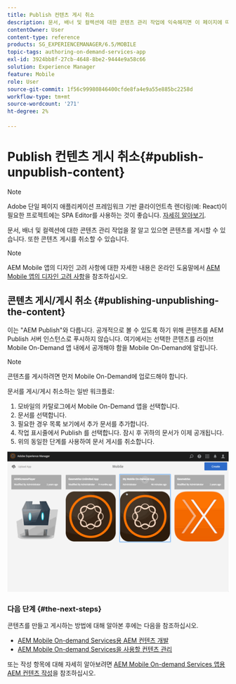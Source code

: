 ```yaml
---
title: Publish 컨텐츠 게시 취소
description: 문서, 배너 및 컬렉션에 대한 콘텐츠 관리 작업에 익숙해지면 이 페이지에 따라 콘텐츠를 게시하는 방법에 대해 알아보십시오. 또한 콘텐츠 게시를 취소할 수 있습니다.
contentOwner: User
content-type: reference
products: SG_EXPERIENCEMANAGER/6.5/MOBILE
topic-tags: authoring-on-demand-services-app
exl-id: 3924bb8f-27cb-4648-8be2-9444e9a58c66
solution: Experience Manager
feature: Mobile
role: User
source-git-commit: 1f56c99980846400cfde8fa4e9a55e885bc2258d
workflow-type: tm+mt
source-wordcount: '271'
ht-degree: 2%

---
```


# Publish 컨텐츠 게시 취소{#publish-unpublish-content}

>[!NOTE]
>
>Adobe 단일 페이지 애플리케이션 프레임워크 기반 클라이언트측 렌더링(예: React)이 필요한 프로젝트에는 SPA Editor를 사용하는 것이 좋습니다. [자세히 알아보기](/help/sites-developing/spa-overview.md).

문서, 배너 및 컬렉션에 대한 콘텐츠 관리 작업을 잘 알고 있으면 콘텐츠를 게시할 수 있습니다. 또한 콘텐츠 게시를 취소할 수 있습니다.

>[!NOTE]
>
>AEM Mobile 앱의 디자인 고려 사항에 대한 자세한 내용은 온라인 도움말에서 [AEM Mobile 앱의 디자인 고려 사항](https://helpx.adobe.com/digital-publishing-solution/help/aem-mobile-end-of-life-faq.html)을 참조하십시오.

## 콘텐츠 게시/게시 취소 {#publishing-unpublishing-the-content}

이는 &quot;AEM Publish&quot;와 다릅니다. 공개적으로 볼 수 있도록 하기 위해 콘텐츠를 AEM Publish 서버 인스턴스로 푸시하지 않습니다. 여기에서는 선택한 콘텐츠를 라이브 Mobile On-Demand 앱 내에서 공개해야 함을 Mobile On-Demand에 알립니다.

>[!NOTE]
>
>콘텐츠를 게시하려면 먼저 Mobile On-Demand에 업로드해야 합니다.

문서를 게시/게시 취소하는 일반 워크플로:

1. 모바일의 카탈로그에서 Mobile On-Demand 앱을 선택합니다.
1. 문서를 선택합니다.
1. 필요한 경우 목록 보기에서 추가 문서를 추가합니다.
1. 작업 표시줄에서 Publish 를 선택합니다. 잠시 후 귀하의 문서가 이제 공개됩니다.
1. 위의 동일한 단계를 사용하여 문서 게시를 취소합니다.

<!-- FAIL >>[!NOTE]
>
>Generally, you should preflight before publishing. See [Previewing with Preflight](/content/docs/en/aem/6-3/administer/mobile-apps/aem-mobile/previewing-with-preflight-on-demand-services.md) for more details.-->

![chlimage_1-9](assets/chlimage_1-9.gif)

### 다음 단계 {#the-next-steps}

콘텐츠를 만들고 게시하는 방법에 대해 알아본 후에는 다음을 참조하십시오.

* [AEM Mobile On-demand Services용 AEM 컨텐츠 개발](/help/mobile/aem-mobile-on-demand.md)
* [AEM Mobile On-demand Services을 사용할 컨텐츠 관리](/help/mobile/aem-mobile.md)

또는 작성 항목에 대해 자세히 알아보려면 [AEM Mobile On-demand Services 앱용 AEM 컨텐츠 작성](/help/mobile/mobile-apps-ondemand.md)을 참조하십시오.
